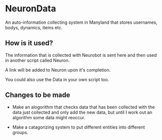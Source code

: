 <h1>NeuronData</h1>

<p>An auto-information collecting system in Manyland that stores usernames, bodys, dynamics, items etc.</p>

<h2>How is it used?</h2>

<p>The information that is collected with Neurobot is sent here and then used in another script called Neuron.</p>
<p>A link will be added to Neuron upon it's completion.</p>
<p>You could also use the Data in your own script too.</p>

<h2>Changes to be made</h2>
  <p>
  
   * Make an alogorithm that checks data that has been collected with the data just collected and only add the new data, but until I work out an algorithm some data might reoccur.

  * Make a catagorizing system to put different entities into different groups.
  </p>



